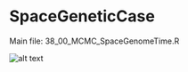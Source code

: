 # SpaceGeneticCase

Main file: 38_00_MCMC_SpaceGenomeTime.R

![alt text](https://zenodo.org/badge/DOI/10.5281/zenodo.4537911.svg)
